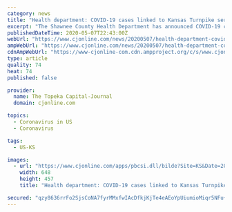 ```yaml
---
category: news
title: "Health department: COVID-19 cases linked to Kansas Turnpike service area"
excerpt: "The Shawnee County Health Department has announced COVID-19 cases have been linked to a Topeka service area on Interstate 70.According to a news release"
publishedDateTime: 2020-05-07T22:43:00Z
webUrl: "https://www.cjonline.com/news/20200507/health-department-covid-19-cases-linked-to-kansas-turnpike-service-area"
ampWebUrl: "https://www.cjonline.com/news/20200507/health-department-covid-19-cases-linked-to-kansas-turnpike-service-area?template=ampart"
cdnAmpWebUrl: "https://www-cjonline-com.cdn.ampproject.org/c/s/www.cjonline.com/news/20200507/health-department-covid-19-cases-linked-to-kansas-turnpike-service-area?template=ampart"
type: article
quality: 74
heat: 74
published: false

provider:
  name: The Topeka Capital-Journal
  domain: cjonline.com

topics:
  - Coronavirus in US
  - Coronavirus

tags:
  - US-KS

images:
  - url: "https://www.cjonline.com/apps/pbcsi.dll/bilde?Site=KS&Date=20200507&Category=NEWS&ArtNo=200509312&Ref=AR"
    width: 648
    height: 457
    title: "Health department: COVID-19 cases linked to Kansas Turnpike service area"

secured: "qzy8636rrFo2SjsCoNA7fyrMMxfwIAcDfkjKjTe4eAEoYpUiumioMiqr5NFu+In0WrskdM+oog60zLJQ1gbqkat4uMt0Mb5cCAdHQAsAaC5FDBuzI1o8jPF9USstMHv1xbHiX4xQdiaGV7BpoR0+H6ikciiqBWLfFMk7q8DdfBfQFH/2GkvMnffnV6MERiIYb4fcOQNb56letXS+irtw2wCZlLj1a9EJ/iTqJ9x6xfm+8LF544YWh/HZnpCxOmKOSFejKlNROlKbOuc99S0cxc35L26r27ju05IY7DgXSLZusR3zO0RFAU5bIq6QBKLfU2cmFRz5yLkXrRDHewud7Pca1xG4taYeVSe/NLBKBZaDRM0wVUboqVyU9ine5eDEmVKNM8FUXhJVaGhX72F4JBzUi4sQ7woeLx8a/a9mf/Z00ahraTD8ERB4aK2EgeGDemZs1OOt4XdYUwY/cofgR1XMC/hnaIEQASNDCDWA2bg=;coX9XLn+enm77DscVzZ8bg=="
---
```


